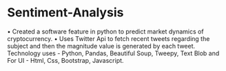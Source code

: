 # Sentiment-Analysis
• Created a software feature in python to predict market dynamics of cryptocurrency. 
• Uses Twitter Api to fetch recent tweets regarding the subject and then the magnitude value is generated by each tweet.
Technology uses - Python, Pandas, Beautiful Soup, Tweepy, Text Blob and For UI - Html, Css, Bootstrap, Javascript.
